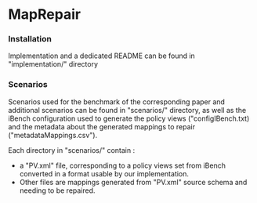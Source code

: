 # MapRepair

### Installation

Implementation and a dedicated README can be found in "implementation/" directory

### Scenarios

Scenarios used for the benchmark of the corresponding paper and additional scenarios can be found in "scenarios/" directory, as well as the iBench configuration used to generate the policy views ("configIBench.txt) and the metadata about the generated mappings to repair ("metadataMappings.csv").

Each directory in "scenarios/" contain :
* a "PV.xml" file, corresponding to a policy views set from iBench converted in a format usable by our implementation.
* Other files are mappings generated from "PV.xml" source schema and needing to be repaired.
